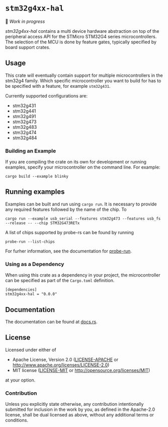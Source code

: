 # `stm32g4xx-hal`

🚧 *Work in progress*

_stm32g4xx-hal_ contains a multi device hardware abstraction on top of the
peripheral access API for the STMicro STM32G4 series microcontrollers. The
selection of the MCU is done by feature gates, typically specified by board
support crates.

## Usage

This crate will eventually contain support for multiple microcontrollers in the
stm32g4 family. Which specific microcontroller you want to build for has to be
specified with a feature, for example `stm32g431`.

Currently supported configurations are:

* stm32g431
* stm32g441
* stm32g491
* stm32g473
* stm32g483
* stm32g474
* stm32g484

### Building an Example

If you are compiling the crate on its own for development or running examples, 
specify your microcontroller on the command line. For example:

```
cargo build --example blinky
```

## Running examples

Examples can be built and run using `cargo run`. It is necessary to provide any
required features followed by the name of the chip. To 

```
cargo run --example usb_serial --features stm32g473 --features usb_fs --release -- --chip STM32G473RETx
```

A list of chips supported by probe-rs can be found by running

```
probe-run --list-chips
```

For furher information, see the documentation for [probe-run](https://github.com/knurling-rs/probe-run).

### Using as a Dependency

When using this crate as a dependency in your project, the microcontroller can 
be specified as part of the `Cargo.toml` definition.

```
[dependencies]
stm32g4xx-hal = "0.0.0"
```

## Documentation

The documentation can be found at [docs.rs](https://docs.rs/stm32g4xx-hal/).

## License

Licensed under either of

- Apache License, Version 2.0 ([LICENSE-APACHE](LICENSE-APACHE) or
  http://www.apache.org/licenses/LICENSE-2.0)
- MIT license ([LICENSE-MIT](LICENSE-MIT) or http://opensource.org/licenses/MIT)

at your option.

### Contribution

Unless you explicitly state otherwise, any contribution intentionally submitted
for inclusion in the work by you, as defined in the Apache-2.0 license, shall be
dual licensed as above, without any additional terms or conditions.